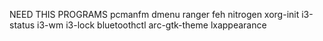 NEED THIS PROGRAMS
pcmanfm
dmenu
ranger
feh
nitrogen
xorg-init
i3-status
i3-wm
i3-lock
bluetoothctl
arc-gtk-theme
lxappearance
